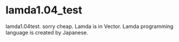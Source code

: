 # lamda1.04_test

lamda1.04test.
sorry cheap.
Lamda is in Vector.
Lamda programming language is created by Japanese.
